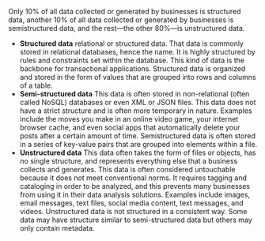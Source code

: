 Only 10% of all data collected or generated by businesses is structured data, another 10% of all data collected or generated by businesses is semistructured data, and the rest—the other 80%—is unstructured data.

- **Structured data**
relational or structured data. That data is commonly stored in relational databases, hence the name. It is highly structured by rules and constraints set within the database. 
This kind of data is the backbone for transactional applications. Structured data is organized and stored in the form of values that are grouped into rows and columns of a table.
- **Semi-structured data**
This data is often stored in non-relational (often called NoSQL) databases or even XML or JSON files. This data does not have a strict structure and is often more temporary 
in nature. Examples include the moves you make in an online video game, your internet browser cache, and even social apps that automatically delete your posts after a certain
amount of time. Semistructured data is often stored in a series of key-value pairs that are grouped into elements within a file.
- **Unstructured data**
This data often takes the form of files or objects, has no single structure, and represents everything else that a business collects and generates. This data is often considered
untouchable because it does not meet conventional norms. It requires tagging and cataloging in order to be analyzed, and this prevents many businesses from using it in their data
analysis solutions. Examples include images, email messages, text files, social media content, text messages, and videos. Unstructured data is not structured in a consistent way. Some data may have structure similar to semi-structured data but others may only contain metadata.
